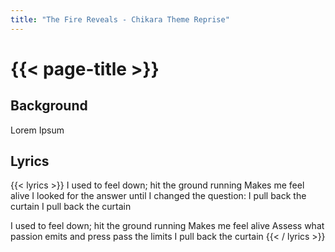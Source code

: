```yaml
---
title: "The Fire Reveals - Chikara Theme Reprise"
---
```

# {{< page-title >}}

## Background
Lorem Ipsum

## Lyrics
{{< lyrics >}}
I used to feel down; hit the ground running
Makes me feel alive
I looked for the answer until I changed the question:
I pull back the curtain
I pull back the curtain

I used to feel down; hit the ground running
Makes me feel alive
Assess what passion emits and press pass the limits
I pull back the curtain
{{< / lyrics >}}
